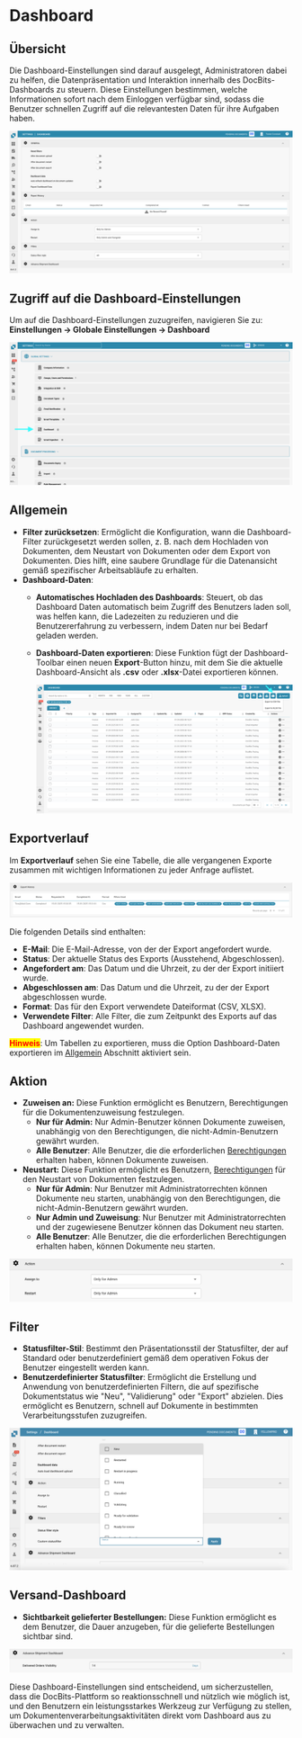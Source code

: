 # Dashboard

## Übersicht

Die Dashboard-Einstellungen sind darauf ausgelegt, Administratoren dabei zu helfen, die Datenpräsentation und Interaktion innerhalb des DocBits-Dashboards zu steuern. Diese Einstellungen bestimmen, welche Informationen sofort nach dem Einloggen verfügbar sind, sodass die Benutzer schnellen Zugriff auf die relevantesten Daten für ihre Aufgaben haben.

![](https://raw.githubusercontent.com/Fellow-Consulting-AG/docbits/refs/heads/main/readme/.gitbook/assets/dashboard_settings_1.png)

## Zugriff auf die Dashboard-Einstellungen

Um auf die Dashboard-Einstellungen zuzugreifen, navigieren Sie zu:\
**Einstellungen → Globale Einstellungen → Dashboard**

![](https://raw.githubusercontent.com/Fellow-Consulting-AG/docbits/refs/heads/main/readme/.gitbook/assets/settings_dashboard.png)

## **Allgemein**

* **Filter zurücksetzen**: Ermöglicht die Konfiguration, wann die Dashboard-Filter zurückgesetzt werden sollen, z. B. nach dem Hochladen von Dokumenten, dem Neustart von Dokumenten oder dem Export von Dokumenten. Dies hilft, eine saubere Grundlage für die Datenansicht gemäß spezifischer Arbeitsabläufe zu erhalten.
* **Dashboard-Daten**:
  * **Automatisches Hochladen des Dashboards**: Steuert, ob das Dashboard Daten automatisch beim Zugriff des Benutzers laden soll, was helfen kann, die Ladezeiten zu reduzieren und die Benutzererfahrung zu verbessern, indem Daten nur bei Bedarf geladen werden.
  *   **Dashboard-Daten exportieren**: Diese Funktion fügt der Dashboard-Toolbar einen neuen **Export**-Button hinzu, mit dem Sie die aktuelle Dashboard-Ansicht als **.csv** oder **.xlsx**-Datei exportieren können.

      ![](https://raw.githubusercontent.com/Fellow-Consulting-AG/docbits/refs/heads/main/readme/.gitbook/assets/dashboard_settings_3.png)

## **Exportverlauf**

Im **Exportverlauf** sehen Sie eine Tabelle, die alle vergangenen Exporte zusammen mit wichtigen Informationen zu jeder Anfrage auflistet.

![](https://raw.githubusercontent.com/Fellow-Consulting-AG/docbits/refs/heads/main/readme/.gitbook/assets/dashboard_settings_4.png)

Die folgenden Details sind enthalten:

* **E-Mail**: Die E-Mail-Adresse, von der der Export angefordert wurde.
* **Status**: Der aktuelle Status des Exports (Ausstehend, Abgeschlossen).
* **Angefordert am**: Das Datum und die Uhrzeit, zu der der Export initiiert wurde.
* **Abgeschlossen am**: Das Datum und die Uhrzeit, zu der der Export abgeschlossen wurde.
* **Format**: Das für den Export verwendete Dateiformat (CSV, XLSX).
* **Verwendete Filter**: Alle Filter, die zum Zeitpunkt des Exports auf das Dashboard angewendet wurden.

<mark style="color:red;">**Hinweis**</mark>: Um Tabellen zu exportieren, muss die Option Dashboard-Daten exportieren im [Allgemein](./#allgemein) Abschnitt aktiviert sein.

## **Aktion**

* **Zuweisen an:** Diese Funktion ermöglicht es Benutzern, Berechtigungen für die Dokumentenzuweisung festzulegen.
  * **Nur für Admin:** Nur Admin-Benutzer können Dokumente zuweisen, unabhängig von den Berechtigungen, die nicht-Admin-Benutzern gewährt wurden.
  * **Alle Benutzer**: Alle Benutzer, die die erforderlichen [Berechtigungen](../groups-users-and-permissions/groups-and-permissions/activating-permissions.md) erhalten haben, können Dokumente zuweisen.
* **Neustart:** Diese Funktion ermöglicht es Benutzern, [Berechtigungen](../groups-users-and-permissions/groups-and-permissions/activating-permissions.md) für den Neustart von Dokumenten festzulegen.
  * **Nur für Admin**: Nur Benutzer mit Administratorrechten können Dokumente neu starten, unabhängig von den Berechtigungen, die nicht-Admin-Benutzern gewährt wurden.
  * **Nur Admin und Zuweisung**: Nur Benutzer mit Administratorrechten und der zugewiesene Benutzer können das Dokument neu starten.
  * **Alle Benutzer**: Alle Benutzer, die die erforderlichen Berechtigungen erhalten haben, können Dokumente neu starten.

![](https://raw.githubusercontent.com/Fellow-Consulting-AG/docbits/refs/heads/main/readme/.gitbook/assets/dashboard_settings_2.png)

## **Filter**

* **Statusfilter-Stil**: Bestimmt den Präsentationsstil der Statusfilter, der auf Standard oder benutzerdefiniert gemäß dem operativen Fokus der Benutzer eingestellt werden kann.
* **Benutzerdefinierter Statusfilter**: Ermöglicht die Erstellung und Anwendung von benutzerdefinierten Filtern, die auf spezifische Dokumentstatus wie "Neu", "Validierung" oder "Export" abzielen. Dies ermöglicht es Benutzern, schnell auf Dokumente in bestimmten Verarbeitungsstufen zuzugreifen.

![](https://raw.githubusercontent.com/Fellow-Consulting-AG/docbits/refs/heads/main/readme/.gitbook/assets/dashboard_settings_5.png)

## Versand-Dashboard

* **Sichtbarkeit gelieferter Bestellungen:** Diese Funktion ermöglicht es dem Benutzer, die Dauer anzugeben, für die gelieferte Bestellungen sichtbar sind.

![](https://raw.githubusercontent.com/Fellow-Consulting-AG/docbits/refs/heads/main/readme/.gitbook/assets/dashboard_settings_6.png)

Diese Dashboard-Einstellungen sind entscheidend, um sicherzustellen, dass die DocBits-Plattform so reaktionsschnell und nützlich wie möglich ist, und den Benutzern ein leistungsstarkes Werkzeug zur Verfügung zu stellen, um Dokumentenverarbeitungsaktivitäten direkt vom Dashboard aus zu überwachen und zu verwalten.

